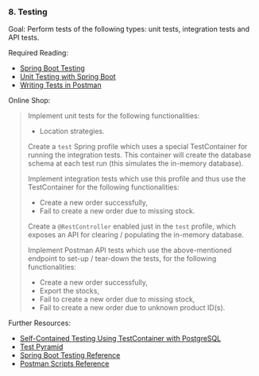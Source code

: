 ### 8. Testing

Goal: Perform tests of the following types: unit tests, integration tests and API tests.

Required Reading:

- [Spring Boot Testing](https://www.baeldung.com/spring-boot-testing)
- [Unit Testing with Spring Boot](https://reflectoring.io/unit-testing-spring-boot/)
- [Writing Tests in Postman](https://blog.getpostman.com/2017/10/25/writing-tests-in-postman/)

Online Shop:

> Implement unit tests for the following functionalities:
>
> - Location strategies.
>
> Create a `test` Spring profile which uses a special TestContainer for running the integration tests. This container will create the database schema at each test run (this simulates the in-memory database).
>
> Implement integration tests which use this profile and thus use the TestContainer for the following functionalities:
>
> - Create a new order successfully,
> - Fail to create a new order due to missing stock.
>
> Create a `@RestController` enabled just in the `test` profile, which exposes an API for clearing / populating the in-memory database.
>
> Implement Postman API tests which use the above-mentioned endpoint to set-up / tear-down the tests, for the following functionalities:
>
> - Create a new order successfully,
> - Export the stocks,
> - Fail to create a new order due to missing stock,
> - Fail to create a new order due to unknown product ID(s).

Further Resources:

- [Self-Contained Testing Using TestContainer with PostgreSQL](https://www.baeldung.com/spring-boot-testcontainers-integration-test)
- [Test Pyramid](https://martinfowler.com/bliki/TestPyramid.html)
- [Spring Boot Testing Reference](https://docs.spring.io/spring-boot/docs/2.1.4.RELEASE/reference/html/boot-features-testing.html)
- [Postman Scripts Reference](https://learning.getpostman.com/docs/postman/scripts/intro_to_scripts)
